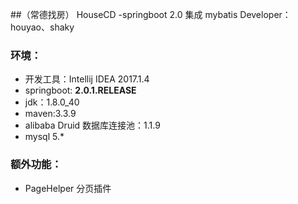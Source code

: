 ##（常德找房） HouseCD -springboot 2.0 集成 mybatis
    Developer：houyao、shaky

### 环境：

* 开发工具：Intellij IDEA 2017.1.4
* springboot: **2.0.1.RELEASE**
* jdk：1.8.0_40
* maven:3.3.9
* alibaba Druid 数据库连接池：1.1.9
* mysql 5.*

### 额外功能：
* PageHelper 分页插件
